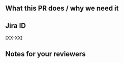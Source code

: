<!--
  !!!! README !!!! Please fill this out.

  Please follow the PR naming conventions:
  https://outreach-io.atlassian.net/wiki/spaces/EN/pages/1902444645/Conventional+Commits
-->


<!-- A short description of what your PR does and what it solves. -->
## What this PR does / why we need it



<!-- <<Stencil::Block(jiraPrefix)>> -->

## Jira ID

[XX-XX]

<!-- <</Stencil::Block>> -->

<!-- Notes that may be helpful for anyone reviewing this PR -->
## Notes for your reviewers



<!-- <<Stencil::Block(custom)>> -->

<!-- <</Stencil::Block>> -->

